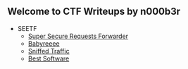## Welcome to CTF Writeups by n000b3r

- SEETF
  - [Super Secure Requests Forwarder](seetf/seetf_ssrf.md)
  - [Babyreeee](seetf/seetf_baby_re.md)
  - [Sniffed Traffic](seetf/seetf_sniff_traffic.md)
  - [Best Software](seetf/seetf_best_software.md)
